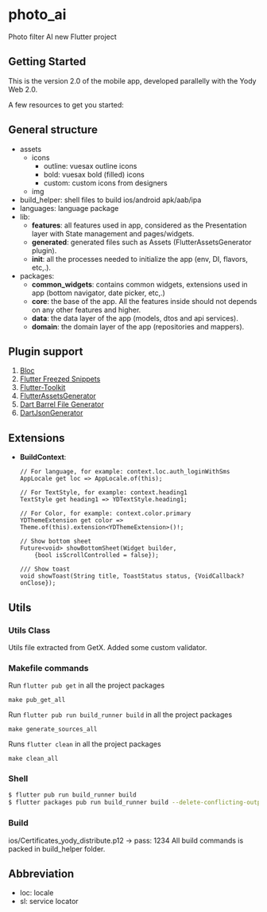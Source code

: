 # photo_ai

Photo filter AI new Flutter project

## Getting Started

This is the version 2.0 of the mobile app, developed parallelly with the Yody Web
2.0.

A few resources to get you started:

## General structure

- assets
    - icons
        - outline: vuesax outline icons
        - bold: vuesax bold (filled) icons
        - custom: custom icons from designers
    - img
- build_helper: shell files to build ios/android apk/aab/ipa
- languages: language package
- lib:
    - __features__: all features used in app, considered as the Presentation layer with State management and pages/widgets.
    - __generated__: generated files such as Assets (FlutterAssetsGenerator plugin).
    - __init__: all the processes needed to initialize the app (env, DI, flavors, etc,.).
- packages:
    - __common_widgets__: contains common widgets, extensions used in app (bottom navigator, date picker, etc,.)
    - __core__: the base of the app. All the features inside should not depends on any other features and higher.
    - __data__: the data layer of the app (models, dtos and api services).
    - __domain__: the domain layer of the app (repositories and mappers).

## Plugin support

1. [Bloc](https://plugins.jetbrains.com/plugin/12129-bloc)
2. [Flutter Freezed Snippets](https://plugins.jetbrains.com/plugin/18258-flutter-freezed-snippets)
3. [Flutter-Toolkit](https://plugins.jetbrains.com/plugin/14442-flutter-toolkit)
4. [FlutterAssetsGenerator](https://plugins.jetbrains.com/plugin/15427-flutterassetsgenerator)
5. [Dart Barrel File Generator](https://plugins.jetbrains.com/plugin/18980-dart-barrel-file-generator)
6. [DartJsonGenerator](https://plugins.jetbrains.com/plugin/16971-dartjsongenerator)

## Extensions

- __BuildContext__:
  ```
  // For language, for example: context.loc.auth_loginWithSms
  AppLocale get loc => AppLocale.of(this); 
  
  // For TextStyle, for example: context.heading1
  TextStyle get heading1 => YDTextStyle.heading1;
  
  // For Color, for example: context.color.primary
  YDThemeExtension get color => Theme.of(this).extension<YDThemeExtension>()!;
  
  // Show bottom sheet
  Future<void> showBottomSheet(Widget builder,
      {bool isScrollControlled = false});
  
  /// Show toast
  void showToast(String title, ToastStatus status, {VoidCallback? onClose});
  ```

## Utils

### Utils Class
Utils file extracted from GetX. Added some custom validator.

### Makefile commands
Run `flutter pub get` in all the project packages
```
make pub_get_all
```

Run `flutter pub run build_runner build` in all the project packages
```
make generate_sources_all
```

Runs `flutter clean` in all the project packages
```
make clean_all
```

### Shell
```sh
$ flutter pub run build_runner build
$ flutter packages pub run build_runner build --delete-conflicting-outputs 
```

### Build
ios/Certificates_yody_distribute.p12 -> pass: 1234
All build commands is packed in build_helper folder.

## Abbreviation
- loc: locale
- sl: service locator
